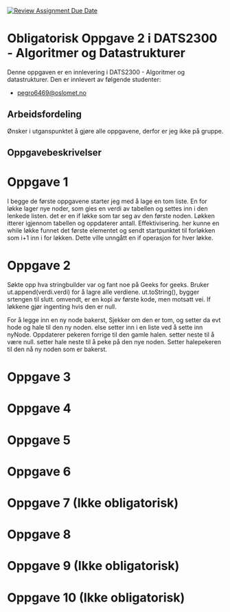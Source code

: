 [![Review Assignment Due Date](https://classroom.github.com/assets/deadline-readme-button-22041afd0340ce965d47ae6ef1cefeee28c7c493a6346c4f15d667ab976d596c.svg)](https://classroom.github.com/a/FVZ-bAxQ)
# Obligatorisk Oppgave 2 i DATS2300 - Algoritmer og Datastrukturer

Denne oppgaven er en innlevering i DATS2300 - Algoritmer og datastrukturer. Den er innlevert av følgende studenter:
* pegro6469@oslomet.no


## Arbeidsfordeling
Ønsker i utganspunktet å gjøre alle oppgavene, derfor er jeg ikke på gruppe.

## Oppgavebeskrivelser

# Oppgave 1
I begge de første oppgavene starter jeg med å lage en tom liste. En for løkke lager nye noder, som gies en verdi av tabellen og settes inn i den lenkede listen. det er en if løkke som tar seg av den første noden. Løkken itterer igjennom tabellen og oppdaterer antall. Effektivisering. her kunne en while løkke funnet det første elementet og sendt startpunktet til forløkken som i+1 inn i for løkken. Dette ville unngått en if operasjon for hver løkke.

# Oppgave 2
Søkte opp hva stringbuilder var og fant noe på Geeks for geeks. Bruker ut.append(verdi.verdi) for å lagre alle verdiene. ut.toString(), bygger srtengen til slutt. omvendt, er en kopi av første kode, men motsatt vei. If løkkene gjør ingenting hvis den er null. 

For å legge inn en ny node bakerst, Sjekker om den er tom, og setter da evt hode og hale til den ny noden. else setter inn i en liste ved å sette inn nyNode. Oppdaterer pekeren forrige til den gamle halen. setter neste til å være null. setter hale neste til å peke på den nye noden. Setter halepekeren til den nå ny noden som er bakerst.  

# Oppgave 3


# Oppgave 4

# Oppgave 5

# Oppgave 6

# Oppgave 7  (Ikke obligatorisk)

# Oppgave 8

# Oppgave 9  (Ikke obligatorisk)

# Oppgave 10 (Ikke obligatorisk)
